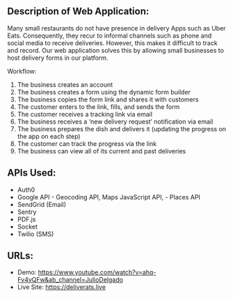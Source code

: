 ## Description of Web Application:

Many small restaurants do not have presence in delivery Apps such as Uber Eats. Consequently, they recur to informal channels such as phone and social media to receive deliveries. However, this makes it difficult to track and record. Our web application solves this by allowing small businesses to host delivery forms in our platform.

Workflow:

1. The business creates an account
2. The business creates a form using the dynamic form builder
3. The business copies the form link and shares it with customers
4. The customer enters to the link, fills, and sends the form
5. The customer receives a tracking link via email
6. The business receives a ‘new delivery request’ notification via email
7. The business prepares the dish and delivers it (updating the progress on the app on each step)
8. The customer can track the progress via the link
9. The business can view all of its current and past deliveries

## APIs Used:

- Auth0
- Google API - Geocoding API, Maps JavaScript API, - Places API
- SendGrid (Email)
- Sentry
- PDF.js
- Socket
- Twilio (SMS)

## URLs:

- Demo: https://www.youtube.com/watch?v=ahq-Fv4vQFw&ab_channel=JulioDelgado
- Live Site: https://deliverats.live
